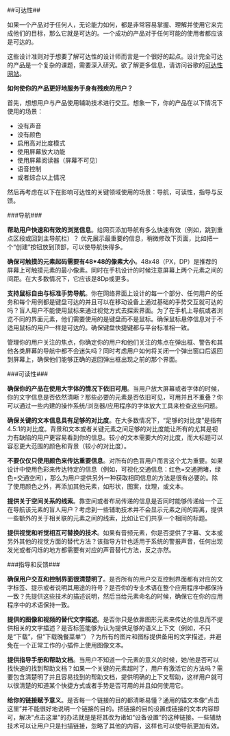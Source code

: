 
##可达性##


如果一个产品对于任何人，无论能力如何，都是非常容易掌握、理解并使用它来完成他们的目标，那么它就是可达的。一个成功的产品对于任何可能的使用者都应该是可达的。

这些设计准则对于想要了解可达性的设计师而言是一个很好的起点。设计完全可达的产品是一个复杂的课题，需要深入研究。欲了解更多信息，请访问谷歌的[可达性网站](<http://www.google.com/accessibility/building/>)。 

**如何使你的产品更好地服务于身有残疾的用户？** 

首先，想想用户与产品使用辅助技术进行交互。想象一下，你的产品在以下情况下使用的场景：

- 没有声音
- 没有颜色
- 启用高对比度模式
- 使用屏幕放大功能
- 使用屏幕阅读器（屏幕不可见）
- 语音控制
- 或者综合以上情况

然后再考虑在以下在影响可达性的关键领域使用的场景：导航，可读性，指导与反馈。

###导航###

**帮助用户快速和有效的浏览信息**。给网页添加导航有多么快速有效（例如，跳到重点区段或回到主导航栏）？
优先展示最重要的信息，稍微修改下页面，比如把一个“创建”按钮放到顶部，可以使导航快得多。

**确保可触摸的元素起码需要有48*48的像素大小**。48x48（PX，DP）是推荐的屏幕上可触摸元素的最小像素。同时在手机设计的时候注意屏幕上两个元素之间的间距。在大多数情况下，它应该是8Dp或更多。

**支持鼠标自由与标准手势导航**。你在网络界面上设计的每一个部分、任何用户的任务和每个用例都是键盘可达的并且可以在移动设备上通过基础的手势交互就可达的吗？盲人用户不能使用鼠标来通过视觉方式去探索界面。为了在手机上导航或者浏览不同的界面元素，他们需要使用的是键盘而不是鼠标。确保鼠标悬停信息对于不适用鼠标的用户一样是可达的。确保键盘快捷键都与平台标准相一致。

管理你的用户关注的焦点，你确定你的用户和他们关注的焦点在弹出框、警告和其他各类屏幕的导航中都不会迷失吗？同时考虑用户如何将关闭一个弹出窗口后返回到屏幕上，确保他们能够正确的返回弹出框出现之前的那个界面。


###可读性###

**确保你的产品在使用大字体的情况下依旧可用**。当用户放大屏幕或者字体的时候，你的文字信息是否依然清晰？那些必要的元素是否依旧可见，可用并且不重叠？你可以通过一些内建的操作系统/浏览器/应用程序的字体放大工具来检查这些问题。

**确保关键的文本信息具有足够的对比度**。在大多数情况下，“足够的对比度”是指有4.5:1的对比度。背景和文本或者关键元素之间足够的对比度能让所有的尤其是视力有缺陷的用户更容易看到你的信息。较小的文本需要大的对比度，而大标题可以容忍更大范围的颜色和背景（较小的对比度）。

**不要仅仅只使用颜色来传达重要信息**。对所有的色盲用户而言这个尤为重要。如果设计中使用色彩来传达特定的信息（例如，可视化交通信息：红色=交通拥堵，绿色=交通空闲），那么为用户提供另外一种获取相同信息的方法是很有必要的。除了使用颜色之外，再添加其他元素，如形状，图案，纹理，或文本。


**提供关于空间关系的线索**。靠空间或者布局传递的信息是否同时能够传递给一个正在导航该元素的盲人用户？考虑到一些辅助技术并不会显示元素之间的距离，提供一些额外的关于相关联的元素之间的线索，比如让它们共享一个相同的标题。

**提供视觉和听觉相互可替换的技术**。如果有音频元素，你是否提供了字幕、文本或另外其他的视觉方面的替代方法？该指导方针也适用于系统的警报声音，任何出现发光或者闪烁的地方都需要有对应的声音替代方法，反之亦然。


###指导和反馈###

**确保用户交互和控制界面很清楚明了**。是否所有的用户交互控制界面都有对应的文字标签、提示或者说明其用途的符号？是否你的专业术语在整个应用程序中都保持一致？先提供这些技术的描述说明，然后当给元素命名的时候，确保它在你的应用程序中的术语保持一致。

**提供的图像和视频的替代文字描述**。是否你只是依靠图形元素来传达的信息而不提供相关的文字描述？是否标签能够为认为提供足够的语义上下文（例如，不只是“下载”，但“下载晚餐菜单”）？为所有的图片和图标提供备用的文字描述，并避免在一个正常工作的小插件上使用图像文本。

**提供指导手册和帮助文档**。当用户不知道一个元素的意义的时候，她/他是否可以找快速的找到帮助文档？如果一个关键的元素超时了，用户有激活它的方法吗？需要包含清楚明了并且容易找到的帮助文档，提供明确的上下文帮助，这样用户就可以很清楚的知道某个快捷方式或者手势是否可用的并且如何使用它。

**给你的链接赋予意义**。是否每一个链接的目的都清晰易懂？通用的锚文本像“点击这里”并不能很好地说明一个链接的目的。把链接的目的设置成链接的文本内容即可，解决“点击这里”的办法就是是将其改为诸如“设备设置”的这种链接。一些辅助技术可以让用户只是扫描链接，忽略了其他的内容，这样也可以使导航更加有效。

